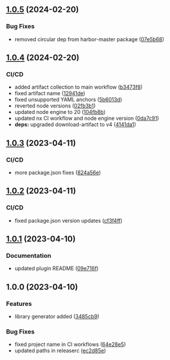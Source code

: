 ## [1.0.5](https://github.com/nxfullstack/harbor-master/compare/v1.0.4...v1.0.5) (2024-02-20)


### Bug Fixes

* removed circular dep from harbor-master package ([07e5b68](https://github.com/nxfullstack/harbor-master/commit/07e5b68169a6e4511291fa660601fc1544455ab4))

## [1.0.4](https://github.com/nxfullstack/harbor-master/compare/v1.0.3...v1.0.4) (2024-02-20)

### CI/CD

- added artifact collection to main workflow ([b3473f8](https://github.com/nxfullstack/harbor-master/commit/b3473f8080217c1860f63b3a244b238634342213))
- fixed artifact name ([12941de](https://github.com/nxfullstack/harbor-master/commit/12941de1ae8a5bbe4c095093098f78e2992d919a))
- fixed unsupported YAML anchors ([5b6013d](https://github.com/nxfullstack/harbor-master/commit/5b6013d4e923b290cedc3658e73b22c7fd492a0c))
- reverted node versions ([02fb3b1](https://github.com/nxfullstack/harbor-master/commit/02fb3b12e753e85b0a8a643e87d6cf7e59d4e548))
- updated node engine to 20 ([104fb8b](https://github.com/nxfullstack/harbor-master/commit/104fb8bb794b54c138bcca5ba1932e6ac2e2717b))
- updated nx CI workflow and node engine version ([0da7c91](https://github.com/nxfullstack/harbor-master/commit/0da7c9147c9e9edc1b060b8fb8047a4712a7f069))
- **deps:** upgraded download-artifact to v4 ([4141da1](https://github.com/nxfullstack/harbor-master/commit/4141da19235f937fbaa4ece4cc766b6b734d9abd))

## [1.0.3](https://github.com/nxfullstack/harbor-master/compare/v1.0.2...v1.0.3) (2023-04-11)

### CI/CD

- more package.json fixes ([824a56e](https://github.com/nxfullstack/harbor-master/commit/824a56ee53544d355423bf9e79fd3b73580e1ffc))

## [1.0.2](https://github.com/nxfullstack/harbor-master/compare/v1.0.1...v1.0.2) (2023-04-11)

### CI/CD

- fixed package.json version updates ([cf3f4ff](https://github.com/nxfullstack/harbor-master/commit/cf3f4ffd0932952752d400cd63710d114987e04e))

## [1.0.1](https://github.com/nxfullstack/harbor-master/compare/v1.0.0...v1.0.1) (2023-04-10)

### Documentation

- updated plugin README ([09e716f](https://github.com/nxfullstack/harbor-master/commit/09e716f907e34bb5b74be5c88f4466a9ce1e68ee))

## 1.0.0 (2023-04-10)

### Features

- library generator added ([3485cb9](https://github.com/nxfullstack/harbor-master/commit/3485cb99fc8e49fe7695ddb3685b753ded19d5ae))

### Bug Fixes

- fixed project name in CI workflows ([64e28e5](https://github.com/nxfullstack/harbor-master/commit/64e28e58bd57367933de7fbc38be05b9166b7634))
- updated paths in releaserc ([ec2d85e](https://github.com/nxfullstack/harbor-master/commit/ec2d85e6fc18a2c166de716eb6e06cb4ecaa303a))
